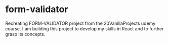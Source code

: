 # form-validator
Recreating FORM-VALIDATOR project from the 20VanillaProjects udemy course. I am building this project to develop my skills in React and to further grasp its concepts.
